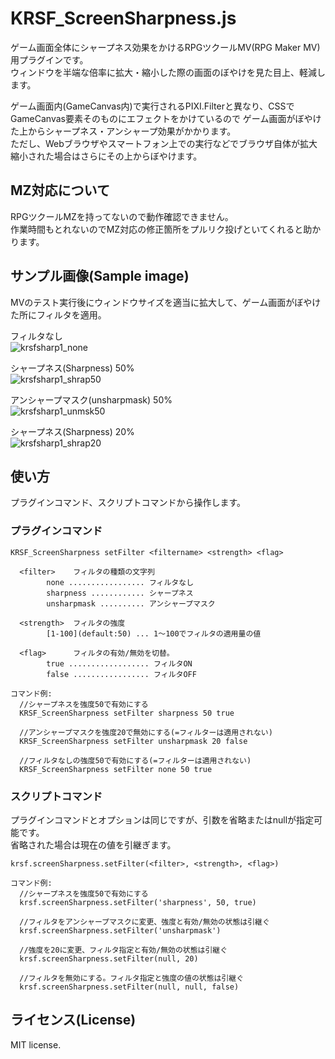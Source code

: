 # KRSF_ScreenSharpness.js
ゲーム画面全体にシャープネス効果をかけるRPGツクールMV(RPG Maker MV)用プラグインです。  
ウィンドウを半端な倍率に拡大・縮小した際の画面のぼやけを見た目上、軽減します。  

ゲーム画面内(GameCanvas内)で実行されるPIXI.Filterと異なり、CSSでGameCanvas要素そのものにエフェクトをかけているので
ゲーム画面がぼやけた上からシャープネス・アンシャープ効果がかかります。  
ただし、Webブラウザやスマートフォン上での実行などでブラウザ自体が拡大縮小された場合はさらにその上からぼやけます。  

## MZ対応について
RPGツクールMZを持ってないので動作確認できません。  
作業時間もとれないのでMZ対応の修正箇所をプルリク投げといてくれると助かります。

## サンプル画像(Sample image)
MVのテスト実行後にウィンドウサイズを適当に拡大して、ゲーム画面がぼやけた所にフィルタを適用。

フィルタなし  
![krsfsharp1_none](https://github.com/katokuji/RPGMakerMVPlugin/assets/1003233/9451bba0-dcee-43a9-91e4-daf0e0447b43)

シャープネス(Sharpness) 50%  
![krsfsharp1_shrap50](https://github.com/katokuji/RPGMakerMVPlugin/assets/1003233/0089269f-2d2e-4eb7-9ac0-a6e221295b78)

アンシャープマスク(unsharpmask) 50%  
![krsfsharp1_unmsk50](https://github.com/katokuji/RPGMakerMVPlugin/assets/1003233/90023204-247d-4421-86f0-5c1f73f04cbd)

シャープネス(Sharpness) 20%  
![krsfsharp1_shrap20](https://github.com/katokuji/RPGMakerMVPlugin/assets/1003233/5fe1d445-99cb-48d5-aea3-524887420f27)

## 使い方
プラグインコマンド、スクリプトコマンドから操作します。

### プラグインコマンド
```
KRSF_ScreenSharpness setFilter <filtername> <strength> <flag>

  <filter>    フィルタの種類の文字列
        none ................. フィルタなし
        sharpness ............ シャープネス
        unsharpmask .......... アンシャープマスク

  <strength>  フィルタの強度
        [1-100](default:50) ... 1～100でフィルタの適用量の値

  <flag>      フィルタの有効/無効を切替。
        true .................. フィルタON
        false ................. フィルタOFF

コマンド例:
  //シャープネスを強度50で有効にする
  KRSF_ScreenSharpness setFilter sharpness 50 true

  //アンシャープマスクを強度20で無効にする(=フィルターは適用されない)
  KRSF_ScreenSharpness setFilter unsharpmask 20 false

  //フィルタなしの強度50で有効にする(=フィルターは適用されない)
  KRSF_ScreenSharpness setFilter none 50 true
```

### スクリプトコマンド
プラグインコマンドとオプションは同じですが、引数を省略またはnullが指定可能です。  
省略された場合は現在の値を引継ぎます。
```
krsf.screenSharpness.setFilter(<filter>, <strength>, <flag>)

コマンド例:
  //シャープネスを強度50で有効にする
  krsf.screenSharpness.setFilter('sharpness', 50, true)

  //フィルタをアンシャープマスクに変更、強度と有効/無効の状態は引継ぐ
  krsf.screenSharpness.setFilter('unsharpmask')

  //強度を20に変更、フィルタ指定と有効/無効の状態は引継ぐ
  krsf.screenSharpness.setFilter(null, 20)

  //フィルタを無効にする。フィルタ指定と強度の値の状態は引継ぐ
  krsf.screenSharpness.setFilter(null, null, false)
```

## ライセンス(License)
MIT license.
